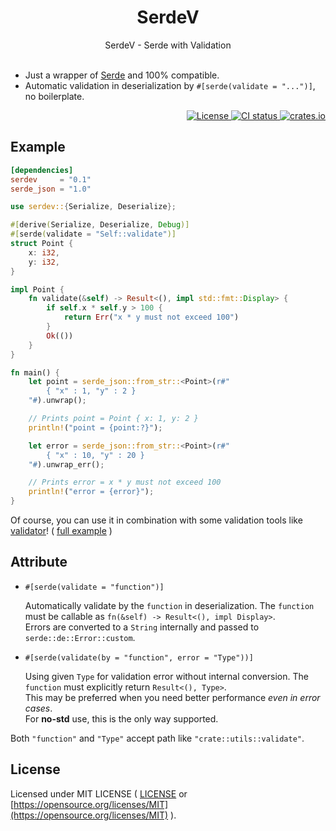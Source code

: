 <div align="center">
    <h1>SerdeV</h1>
    SerdeV - Serde with Validation
</div>

<br>

- Just a wrapper of <a href="https://github.com/serde-rs/serde" target="_blank">Serde</a> and 100% compatible.
- Automatic validation in deserialization by `#[serde(validate = "...")]`, no boilerplate.

<div align="right">
    <a href="https://github.com/ohkami-rs/serdev/blob/main/LICENSE" target="_blank">
        <img alt="License" src="https://img.shields.io/crates/l/ohkami.svg" />
    </a>
    <a href="https://github.com/ohkami-rs/serdev/actions" target="_blank">
        <img alt="CI status" src="https://github.com/ohkami-rs/serdev/actions/workflows/CI.yml/badge.svg"/>
    </a>
    <a href="https://crates.io/crates/serdev" target="_blank">
        <img alt="crates.io" src="https://img.shields.io/crates/v/serdev" />
    </a>
</div>


## Example

```toml
[dependencies]
serdev     = "0.1"
serde_json = "1.0"
```

```rust
use serdev::{Serialize, Deserialize};

#[derive(Serialize, Deserialize, Debug)]
#[serde(validate = "Self::validate")]
struct Point {
    x: i32,
    y: i32,
}

impl Point {
    fn validate(&self) -> Result<(), impl std::fmt::Display> {
        if self.x * self.y > 100 {
            return Err("x * y must not exceed 100")
        }
        Ok(())
    }
}

fn main() {
    let point = serde_json::from_str::<Point>(r#"
        { "x" : 1, "y" : 2 }
    "#).unwrap();

    // Prints point = Point { x: 1, y: 2 }
    println!("point = {point:?}");

    let error = serde_json::from_str::<Point>(r#"
        { "x" : 10, "y" : 20 }
    "#).unwrap_err();

    // Prints error = x * y must not exceed 100
    println!("error = {error}");
}
```

Of course, you can use it in combination with some validation tools like <a href="https://crates.io/crates/validator" target="_blank">validator</a>! ( <a href="https://github.com/ohkami-rs/serdev/blob/main/examples/examples/validator.rs" target="_blank">full example</a> )


## Attribute

- `#[serde(validate = "function")]`

  Automatically validate by the `function` in deserialization. The `function` must be callable as `fn(&self) -> Result<(), impl Display>`.\
  Errors are converted to a `String` internally and passed to `serde::de::Error::custom`.

- `#[serde(validate(by = "function", error = "Type"))]`

  Using given `Type` for validation error without internal conversion. The `function` must explicitly return `Result<(), Type>`.\
  This may be preferred when you need better performance _even in error cases_.\
  For **no-std** use, this is the only way supported.

Both `"function"` and `"Type"` accept path like `"crate::utils::validate"`.


## License

Licensed under MIT LICENSE ( [LICENSE](https://github.com/ohkami-rs/serdev/blob/main/LICENSE) or [https://opensource.org/licenses/MIT](https://opensource.org/licenses/MIT) ).
